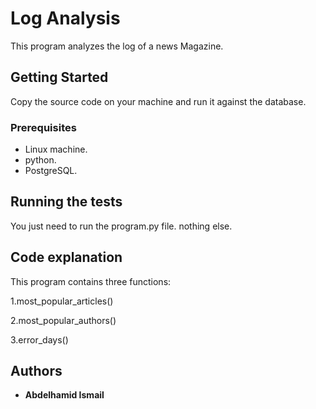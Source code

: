 # Log Analysis

This program analyzes the log of a news Magazine.

## Getting Started

Copy the source code on your machine and run it against the database.


### Prerequisites

* Linux machine.
* python.
* PostgreSQL.


## Running the tests

You just need to run the program.py file. nothing else.

## Code explanation 

This program contains three functions:

1.most_popular_articles()


2.most_popular_authors()


3.error_days()



## Authors

* **Abdelhamid Ismail** 
